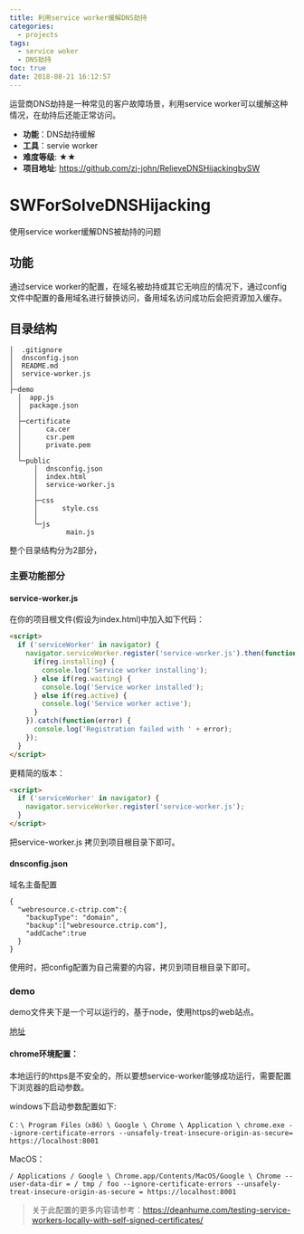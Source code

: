 ```yaml
---
title: 利用service worker缓解DNS劫持
categories:
  - projects
tags:
  - service woker
  - DNS劫持
toc: true
date: 2018-08-21 16:12:57
---
```


运营商DNS劫持是一种常见的客户故障场景，利用service worker可以缓解这种情况，在劫持后还能正常访问。

- **功能**：DNS劫持缓解
- **工具**：servie worker
- **难度等级**: ★★
- **项目地址**: https://github.com/zj-john/RelieveDNSHijackingbySW

<!-- more -->

# SWForSolveDNSHijacking
使用service worker缓解DNS被劫持的问题

## 功能
通过service worker的配置，在域名被劫持或其它无响应的情况下，通过config文件中配置的备用域名进行替换访问，备用域名访问成功后会把资源加入缓存。

## 目录结构
```
│  .gitignore
│  dnsconfig.json
│  README.md
│  service-worker.js
│
├─demo
  │  app.js
  │  package.json
  │
  ├─certificate
  │      ca.cer
  │      csr.pem
  │      private.pem
  │
  └─public
      │  dnsconfig.json
      │  index.html
      │  service-worker.js
      │
      ├─css
      │      style.css
      │
      └─js
              main.js
```
整个目录结构分为2部分，

### 主要功能部分

#### service-worker.js

在你的项目根文件(假设为index.html)中加入如下代码：
```html
<script>
  if ('serviceWorker' in navigator) {
    navigator.serviceWorker.register('service-worker.js').then(function(reg) {
      if(reg.installing) {
        console.log('Service worker installing');
      } else if(reg.waiting) {
        console.log('Service worker installed');
      } else if(reg.active) {
        console.log('Service worker active');
      }
    }).catch(function(error) {
      console.log('Registration failed with ' + error);
    });
  }
</script>
```
更精简的版本：
```html
<script>
  if ('serviceWorker' in navigator) {
    navigator.serviceWorker.register('service-worker.js');
  }
</script>
```

把service-worker.js 拷贝到项目根目录下即可。

#### dnsconfig.json
域名主备配置
```
{
  "webresource.c-ctrip.com":{
    "backupType": "domain",
    "backup":["webresource.ctrip.com"],
    "addCache":true
  }
}
```
使用时，把config配置为自己需要的内容，拷贝到项目根目录下即可。

### demo
demo文件夹下是一个可以运行的，基于node，使用https的web站点。

[地址](https://zj-john.github.io/RelieveDNSHijackingbySW/demo/public/index.html)


#### chrome环境配置：  
本地运行的https是不安全的，所以要想service-worker能够成功运行，需要配置下浏览器的启动参数。

windows下启动参数配置如下:
```
C：\ Program Files（x86）\ Google \ Chrome \ Application \ chrome.exe --ignore-certificate-errors --unsafely-treat-insecure-origin-as-secure= https://localhost:8001
```

MacOS：
```
/ Applications / Google \ Chrome.app/Contents/MacOS/Google \ Chrome --user-data-dir = / tmp / foo --ignore-certificate-errors --unsafely-treat-insecure-origin-as-secure = https://localhost:8001
```

> 关于此配置的更多内容请参考：https://deanhume.com/testing-service-workers-locally-with-self-signed-certificates/
